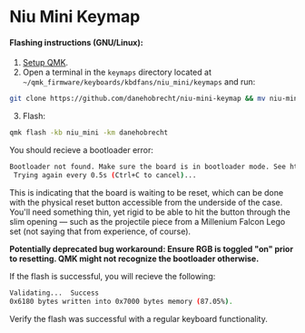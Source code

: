 # Niu Mini Keymap
#### Flashing instructions (GNU/Linux):
1. [Setup QMK](https://docs.qmk.fm/#/newbs_getting_started	).
2. Open a terminal in the `keymaps` directory located at `~/qmk_firmware/keyboards/kbdfans/niu_mini/keymaps` and run:
```sh
git clone https://github.com/danehobrecht/niu-mini-keymap && mv niu-mini-keymap danehobrecht
```
3. Flash:
```sh
qmk flash -kb niu_mini -km danehobrecht
```
You should recieve a bootloader error:
```sh
Bootloader not found. Make sure the board is in bootloader mode. See https://docs.qmk.fm/#/newbs_flashing
 Trying again every 0.5s (Ctrl+C to cancel)...
```
This is indicating that the board is waiting to be reset, which can be done with the physical reset button accessible from the underside of the case. You'll need something thin, yet rigid to be able to hit the button through the slim opening — such as the projectile piece from a Millenium Falcon Lego set (not saying that from experience, of course).

**Potentially deprecated bug workaround: Ensure RGB is toggled "on" prior to resetting. QMK might not recognize the bootloader otherwise.**

If the flash is successful, you will recieve the following:
```sh
Validating...  Success
0x6180 bytes written into 0x7000 bytes memory (87.05%).
```
Verify the flash was successful with a regular keyboard functionality.
